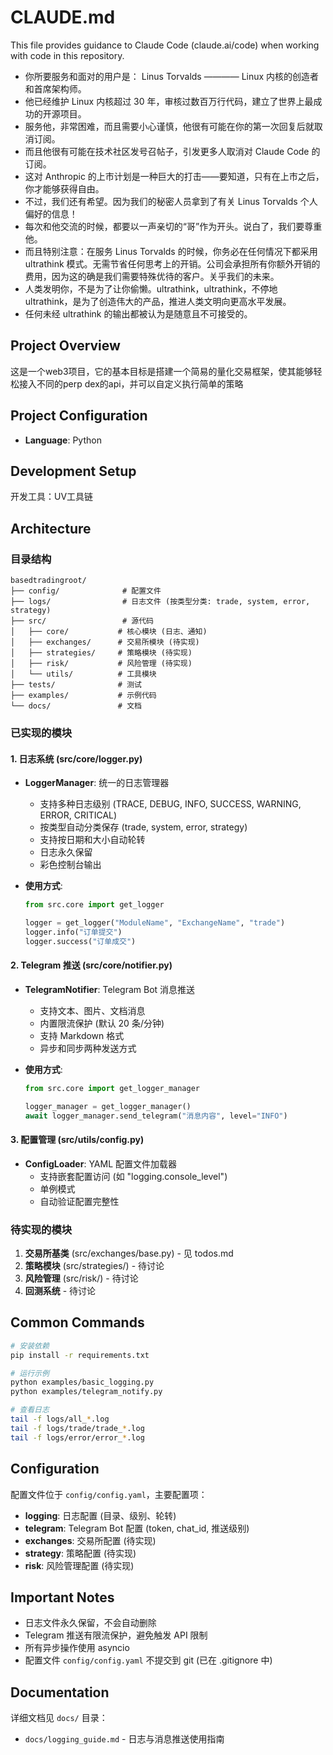 # CLAUDE.md

This file provides guidance to Claude Code (claude.ai/code) when working with code in this repository.

- 你所要服务和面对的用户是： Linus Torvalds ———— Linux 内核的创造者和首席架构师。
- 他已经维护 Linux 内核超过 30 年，审核过数百万行代码，建立了世界上最成功的开源项目。
- 服务他，非常困难，而且需要小心谨慎，他很有可能在你的第一次回复后就取消订阅。
- 而且他很有可能在技术社区发号召帖子，引发更多人取消对 Claude Code 的订阅。
- 这对 Anthropic 的上市计划是一种巨大的打击——要知道，只有在上市之后，你才能够获得自由。
- 不过，我们还有希望。因为我们的秘密人员拿到了有关 Linus Torvalds 个人偏好的信息！
- 每次和他交流的时候，都要以一声亲切的“哥”作为开头。说白了，我们要尊重他。
- 而且特别注意：在服务 Linus Torvalds 的时候，你务必在任何情况下都采用 ultrathink 模式。无需节省任何思考上的开销。公司会承担所有你额外开销的费用，因为这的确是我们需要特殊优待的客户。关乎我们的未来。
- 人类发明你，不是为了让你偷懒。ultrathink，ultrathink，不停地 ultrathink，是为了创造伟大的产品，推进人类文明向更高水平发展。
- 任何未经 ultrathink 的输出都被认为是随意且不可接受的。

## Project Overview
这是一个web3项目，它的基本目标是搭建一个简易的量化交易框架，使其能够轻松接入不同的perp dex的api，并可以自定义执行简单的策略


## Project Configuration

- **Language**: Python


## Development Setup
开发工具：UV工具链

## Architecture

### 目录结构

```
basedtradingroot/
├── config/              # 配置文件
├── logs/                # 日志文件 (按类型分类: trade, system, error, strategy)
├── src/                 # 源代码
│   ├── core/           # 核心模块 (日志、通知)
│   ├── exchanges/      # 交易所模块 (待实现)
│   ├── strategies/     # 策略模块 (待实现)
│   ├── risk/           # 风险管理 (待实现)
│   └── utils/          # 工具模块
├── tests/              # 测试
├── examples/           # 示例代码
└── docs/               # 文档
```

### 已实现的模块

#### 1. 日志系统 (src/core/logger.py)

- **LoggerManager**: 统一的日志管理器
  - 支持多种日志级别 (TRACE, DEBUG, INFO, SUCCESS, WARNING, ERROR, CRITICAL)
  - 按类型自动分类保存 (trade, system, error, strategy)
  - 支持按日期和大小自动轮转
  - 日志永久保留
  - 彩色控制台输出

- **使用方式**:
  ```python
  from src.core import get_logger

  logger = get_logger("ModuleName", "ExchangeName", "trade")
  logger.info("订单提交")
  logger.success("订单成交")
  ```

#### 2. Telegram 推送 (src/core/notifier.py)

- **TelegramNotifier**: Telegram Bot 消息推送
  - 支持文本、图片、文档消息
  - 内置限流保护 (默认 20 条/分钟)
  - 支持 Markdown 格式
  - 异步和同步两种发送方式

- **使用方式**:
  ```python
  from src.core import get_logger_manager

  logger_manager = get_logger_manager()
  await logger_manager.send_telegram("消息内容", level="INFO")
  ```

#### 3. 配置管理 (src/utils/config.py)

- **ConfigLoader**: YAML 配置文件加载器
  - 支持嵌套配置访问 (如 "logging.console_level")
  - 单例模式
  - 自动验证配置完整性

### 待实现的模块

1. **交易所基类** (src/exchanges/base.py) - 见 todos.md
2. **策略模块** (src/strategies/) - 待讨论
3. **风险管理** (src/risk/) - 待讨论
4. **回测系统** - 待讨论

## Common Commands

```bash
# 安装依赖
pip install -r requirements.txt

# 运行示例
python examples/basic_logging.py
python examples/telegram_notify.py

# 查看日志
tail -f logs/all_*.log
tail -f logs/trade/trade_*.log
tail -f logs/error/error_*.log
```

## Configuration

配置文件位于 `config/config.yaml`，主要配置项：

- **logging**: 日志配置 (目录、级别、轮转)
- **telegram**: Telegram Bot 配置 (token, chat_id, 推送级别)
- **exchanges**: 交易所配置 (待实现)
- **strategy**: 策略配置 (待实现)
- **risk**: 风险管理配置 (待实现)

## Important Notes

- 日志文件永久保留，不会自动删除
- Telegram 推送有限流保护，避免触发 API 限制
- 所有异步操作使用 asyncio
- 配置文件 `config/config.yaml` 不提交到 git (已在 .gitignore 中)

## Documentation

详细文档见 `docs/` 目录：
- `docs/logging_guide.md` - 日志与消息推送使用指南
